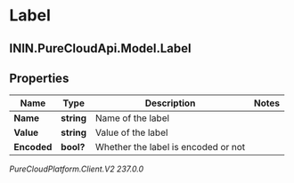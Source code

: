 # Label

## ININ.PureCloudApi.Model.Label

## Properties

|Name | Type | Description | Notes|
|------------ | ------------- | ------------- | -------------|
| **Name** | **string** | Name of the label | |
| **Value** | **string** | Value of the label | |
| **Encoded** | **bool?** | Whether the label is encoded or not | |



_PureCloudPlatform.Client.V2 237.0.0_
